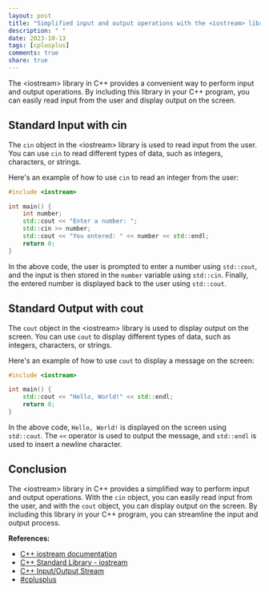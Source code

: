 ```yaml
---
layout: post
title: "Simplified input and output operations with the <iostream> library"
description: " "
date: 2023-10-13
tags: [cplusplus]
comments: true
share: true
---
```


The \<iostream> library in C++ provides a convenient way to perform input and output operations. By including this library in your C++ program, you can easily read input from the user and display output on the screen.

## Standard Input with cin

The `cin` object in the \<iostream> library is used to read input from the user. You can use `cin` to read different types of data, such as integers, characters, or strings.

Here's an example of how to use `cin` to read an integer from the user:

```cpp
#include <iostream>

int main() {
    int number;
    std::cout << "Enter a number: ";
    std::cin >> number;
    std::cout << "You entered: " << number << std::endl;
    return 0;
}
```

In the above code, the user is prompted to enter a number using `std::cout`, and the input is then stored in the `number` variable using `std::cin`. Finally, the entered number is displayed back to the user using `std::cout`.

## Standard Output with cout

The `cout` object in the \<iostream> library is used to display output on the screen. You can use `cout` to display different types of data, such as integers, characters, or strings.

Here's an example of how to use `cout` to display a message on the screen:

```cpp
#include <iostream>

int main() {
    std::cout << "Hello, World!" << std::endl;
    return 0;
}
```

In the above code, `Hello, World!` is displayed on the screen using `std::cout`. The `<<` operator is used to output the message, and `std::endl` is used to insert a newline character.

## Conclusion

The \<iostream> library in C++ provides a simplified way to perform input and output operations. With the `cin` object, you can easily read input from the user, and with the `cout` object, you can display output on the screen. By including this library in your C++ program, you can streamline the input and output process.

**References:**
- [C++ iostream documentation](https://en.cppreference.com/w/cpp/io)
- [C++ Standard Library - iostream](https://www.cplusplus.com/reference/iostream/) 
- [C++ Input/Output Stream](https://www.geeksforgeeks.org/basic-input-output-c/) 
- [#cplusplus](https://twitter.com/hashtag/cplusplus)
